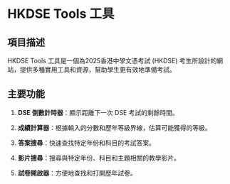 # HKDSE Tools 工具

## 項目描述

HKDSE Tools 工具是一個為2025香港中學文憑考試 (HKDSE) 考生所設計的網站，提供多種實用工具和資源，幫助學生更有效地準備考試。

## 主要功能

1. **DSE 倒數計時器**：顯示距離下一次 DSE 考試的剩餘時間。

2. **成績計算器**：根據輸入的分數和歷年等級界線，估算可能獲得的等級。

3. **答案搜尋**：快速查找特定年份和科目的考試答案。

4. **影片搜尋**：搜尋與特定年份、科目和主題相關的教學影片。

5. **試卷開啟器**：方便地查找和打開歷年試卷。
